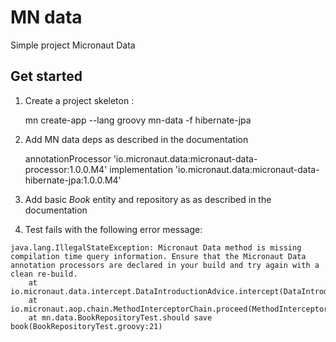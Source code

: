 # MN data 

Simple project Micronaut Data 

## Get started 

1. Create a project skeleton :

    mn create-app --lang groovy mn-data -f hibernate-jpa

2. Add MN data deps as described in the documentation 

    annotationProcessor 'io.micronaut.data:micronaut-data-processor:1.0.0.M4'
    implementation 'io.micronaut.data:micronaut-data-hibernate-jpa:1.0.0.M4'

3. Add basic *Book* entity and repository as as described in the documentation

4. Test fails with the following error message:

```
java.lang.IllegalStateException: Micronaut Data method is missing compilation time query information. Ensure that the Micronaut Data annotation processors are declared in your build and try again with a clean re-build.
	at io.micronaut.data.intercept.DataIntroductionAdvice.intercept(DataIntroductionAdvice.java:82)
	at io.micronaut.aop.chain.MethodInterceptorChain.proceed(MethodInterceptorChain.java:69)
	at mn.data.BookRepositoryTest.should save book(BookRepositoryTest.groovy:21)
```





